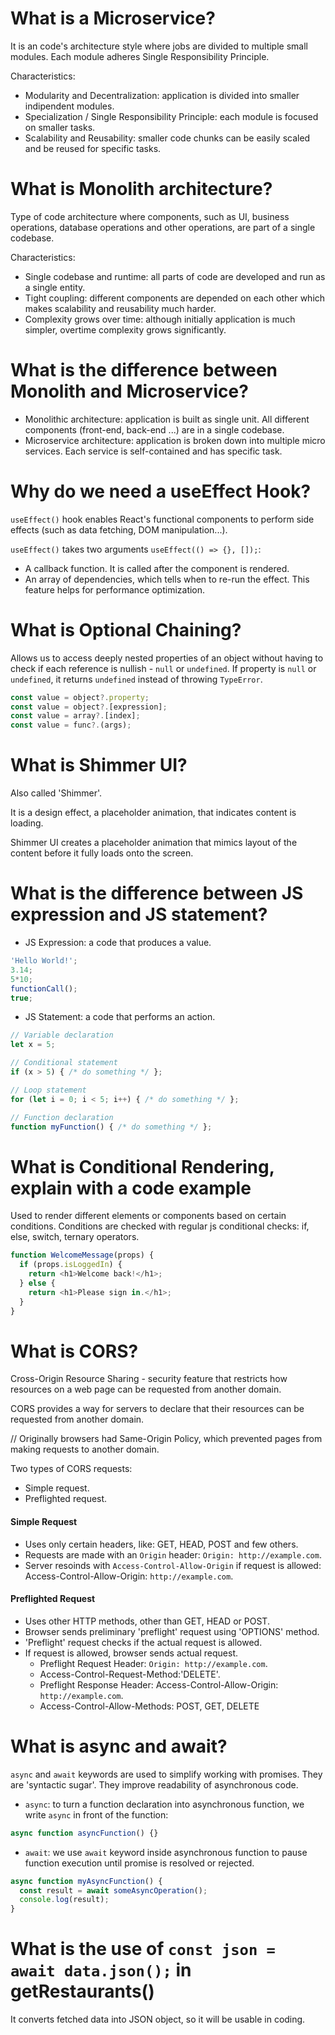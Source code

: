 # What is a Microservice?

It is an code's architecture style where jobs are divided to multiple small modules. Each module adheres Single Responsibility Principle.

Characteristics:
- Modularity and Decentralization: application is divided into smaller indipendent modules.
- Specialization / Single Responsibility Principle: each module is focused on smaller tasks.
- Scalability and Reusability: smaller code chunks can be easily scaled and be reused for specific tasks.






# What is Monolith architecture?

Type of code architecture where components, such as UI, business operations, database operations and other operations, are part of a single codebase.

Characteristics:
- Single codebase and runtime: all parts of code are developed and run as a single entity.
- Tight coupling: different components are depended on each other which makes scalability and reusability much harder.
- Complexity grows over time: although initially application is much simpler, overtime complexity grows significantly.






# What is the difference between Monolith and Microservice?

- Monolithic architecture: application is built as single unit. All different components (front-end, back-end ...) are in a single codebase.
- Microservice architecture: application is broken down into multiple micro services. Each service is self-contained and has specific task.






# Why do we need a useEffect Hook?

```useEffect()``` hook enables React's functional components to perform side effects (such as data fetching, DOM manipulation...).

```useEffect()``` takes two arguments ```useEffect(() => {}, []);```:
- A callback function. It is called after the component is rendered.
- An array of dependencies, which tells when to re-run the effect. This feature helps for performance optimization.



# What is Optional Chaining?

Allows us to access deeply nested properties of an object without having to check if each reference is nullish - ```null``` or ```undefined```. If property is ```null``` or ```undefined```, it returns ```undefined``` instead of throwing ```TypeError```.

```js
const value = object?.property;
const value = object?.[expression];
const value = array?.[index];
const value = func?.(args);
```





# What is Shimmer UI?

Also called 'Shimmer'.

It is a design effect, a placeholder animation, that indicates content is loading. 

Shimmer UI creates a placeholder animation that mimics layout of the content before it fully loads onto the screen.






# What is the difference between JS expression and JS statement?

- JS Expression: a code that produces a value.
```js
'Hello World!';
3.14;
5*10;
functionCall();
true;
```

- JS Statement: a code that performs an action.
```js
// Variable declaration
let x = 5;

// Conditional statement
if (x > 5) { /* do something */ };

// Loop statement
for (let i = 0; i < 5; i++) { /* do something */ };

// Function declaration
function myFunction() { /* do something */ };
```





# What is Conditional Rendering, explain with a code example

Used to render different elements or components based on certain conditions. Conditions are checked with regular js conditional checks: if, else, switch, ternary operators.
```js
function WelcomeMessage(props) {
  if (props.isLoggedIn) {
    return <h1>Welcome back!</h1>;
  } else {
    return <h1>Please sign in.</h1>;
  }
}
```





# What is CORS?

Cross-Origin Resource Sharing - security feature that restricts how resources on a web page can be requested from another domain. 

CORS provides a way for servers to declare that their resources can be requested from another domain.

// Originally browsers had Same-Origin Policy, which prevented pages from making requests to another domain.

Two types of CORS requests:
- Simple request.
- Preflighted request.

#### Simple Request

- Uses only certain headers, like: GET, HEAD, POST and few others.
- Requests are made with an ```Origin``` header: ```Origin: http://example.com```.
- Server resoinds with ```Access-Control-Allow-Origin``` if request is allowed: Access-Control-Allow-Origin: ```http://example.com```.

#### Preflighted Request

- Uses other HTTP methods, other than GET, HEAD or POST.
- Browser sends preliminary 'preflight' request using 'OPTIONS' method.
- 'Preflight' request checks if the actual request is allowed.
- If request is allowed, browser sends actual request.
    - Preflight Request Header: ```Origin: http://example.com```.
    - Access-Control-Request-Method:'DELETE'.
    - Preflight Response Header: Access-Control-Allow-Origin: ```http://example.com```.
    - Access-Control-Allow-Methods: POST, GET, DELETE





# What is async and await?

```async``` and ```await``` keywords are used to simplify working with promises. They are 'syntactic sugar'. They improve readability of asynchronous code.

- ```async```: to turn a function declaration into asynchronous function, we write ```async``` in front of the function:
```js
async function asyncFunction() {}
```

- ```await```: we use ```await``` keyword inside asynchronous function to pause function execution until promise is resolved or rejected.
```js
async function myAsyncFunction() {
  const result = await someAsyncOperation();
  console.log(result); 
}
```




# What is the use of `const json = await data.json();` in getRestaurants()

It converts fetched data into JSON object, so it will be usable in coding.